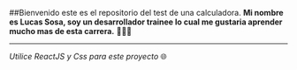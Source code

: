 ##Bienvenido este es el repositorio del test de una calculadora.
**Mi nombre es Lucas Sosa, soy un desarrollador trainee lo cual me gustaria aprender mucho mas de esta carrera.** 👨🏿‍💻

------------

*Utilice ReactJS y Css para este proyecto* 🌐
